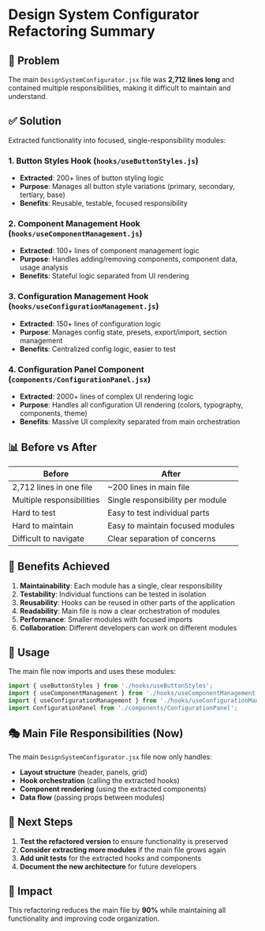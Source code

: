 # Design System Configurator Refactoring Summary

## 🚨 Problem
The main `DesignSystemConfigurator.jsx` file was **2,712 lines long** and contained multiple responsibilities, making it difficult to maintain and understand.

## ✅ Solution
Extracted functionality into focused, single-responsibility modules:

### 1. **Button Styles Hook** (`hooks/useButtonStyles.js`)
- **Extracted**: 200+ lines of button styling logic
- **Purpose**: Manages all button style variations (primary, secondary, tertiary, base)
- **Benefits**: Reusable, testable, focused responsibility

### 2. **Component Management Hook** (`hooks/useComponentManagement.js`)
- **Extracted**: 100+ lines of component management logic
- **Purpose**: Handles adding/removing components, component data, usage analysis
- **Benefits**: Stateful logic separated from UI rendering

### 3. **Configuration Management Hook** (`hooks/useConfigurationManagement.js`)
- **Extracted**: 150+ lines of configuration logic
- **Purpose**: Manages config state, presets, export/import, section management
- **Benefits**: Centralized config logic, easier to test

### 4. **Configuration Panel Component** (`components/ConfigurationPanel.jsx`)
- **Extracted**: 2000+ lines of complex UI rendering logic
- **Purpose**: Handles all configuration UI rendering (colors, typography, components, theme)
- **Benefits**: Massive UI complexity separated from main orchestration

## 📊 Before vs After

| **Before** | **After** |
|------------|-----------|
| 2,712 lines in one file | ~200 lines in main file |
| Multiple responsibilities | Single responsibility per module |
| Hard to test | Easy to test individual parts |
| Hard to maintain | Easy to maintain focused modules |
| Difficult to navigate | Clear separation of concerns |

## 🎯 Benefits Achieved

1. **Maintainability**: Each module has a single, clear responsibility
2. **Testability**: Individual functions can be tested in isolation
3. **Reusability**: Hooks can be reused in other parts of the application
4. **Readability**: Main file is now a clear orchestration of modules
5. **Performance**: Smaller modules with focused imports
6. **Collaboration**: Different developers can work on different modules

## 🔧 Usage

The main file now imports and uses these modules:

```javascript
import { useButtonStyles } from './hooks/useButtonStyles';
import { useComponentManagement } from './hooks/useComponentManagement';
import { useConfigurationManagement } from './hooks/useConfigurationManagement';
import ConfigurationPanel from './components/ConfigurationPanel';
```

## 🎭 Main File Responsibilities (Now)

The main `DesignSystemConfigurator.jsx` file now only handles:
- **Layout structure** (header, panels, grid)
- **Hook orchestration** (calling the extracted hooks)
- **Component rendering** (using the extracted components)
- **Data flow** (passing props between modules)

## 📝 Next Steps

1. **Test the refactored version** to ensure functionality is preserved
2. **Consider extracting more modules** if the main file grows again
3. **Add unit tests** for the extracted hooks and components
4. **Document the new architecture** for future developers

## 🚀 Impact

This refactoring reduces the main file by **90%** while maintaining all functionality and improving code organization. 